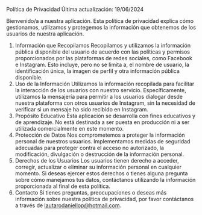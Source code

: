Política de Privacidad
Última actualización: 19/06/2024

Bienvenido/a a nuestra aplicación. Esta política de privacidad explica cómo gestionamos, utilizamos y protegemos la información que obtenemos de los usuarios de nuestra aplicación.
1. Información que Recopilamos
Recopilamos y utilizamos la información pública disponible del usuario de acuerdo con las políticas y permisos proporcionados por las plataformas de redes sociales, como Facebook e Instagram. Esto incluye, pero no se limita a, el nombre de usuario, la identificación única, la imagen de perfil y otra información pública disponible.
2. Uso de la Información
Utilizamos la información recopilada para facilitar la interacción de los usuarios con nuestro servicio. Específicamente, utilizamos la mensajería para permitir a los usuarios dialogar desde nuestra plataforma con otros usuarios de Instagram, sin la necesidad de verificar si un mensaje ha sido recibido en Instagram.
3. Propósito Educativo
Esta aplicación se desarrolla con fines educativos y de aprendizaje. No está destinada a ser puesta en producción ni a ser utilizada comercialmente en este momento.
4. Protección de Datos
Nos comprometemos a proteger la información personal de nuestros usuarios. Implementamos medidas de seguridad adecuadas para proteger contra el acceso no autorizado, la modificación, divulgación o destrucción de la información personal.
5. Derechos de los Usuarios
Los usuarios tienen derecho a acceder, corregir, actualizar o eliminar su información personal en cualquier momento. Si deseas ejercer estos derechos o tienes alguna pregunta sobre cómo manejamos tus datos, contáctanos utilizando la información proporcionada al final de esta política.
6. Contacto
Si tienes preguntas, preocupaciones o deseas más información sobre nuestra política de privacidad, por favor contáctanos a través de lautarodaniellop@hotmail.com.
